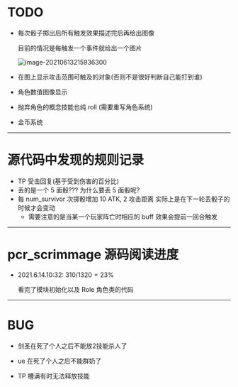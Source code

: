 # TODO
- 每次骰子掷出后所有触发效果描述完后再给出图像

  目前的情况是每触发一个事件就给出一个图片

  ![image-20210613215936300](http://cdn.ayusummer233.top/img/image-20210613215936300.png)

- 在图上显示攻击范围可触及的对象(否则不是很好判断自己能打到谁)

- 角色数值图像显示

- 抛弃角色的概念技能也纯 roll (需要重写角色系统)
- 金币系统



---

# 源代码中发现的规则记录

- TP 受击回复(基于受到伤害的百分比)
- 丢的是一个 5 面骰??? 为什么要丢 5 面骰呢?
- 每 num_survivor 次掷骰增加 10 ATK, 2 攻击距离 实际上是在下一轮丢骰子的时候才会变动
  - 需要注意的是当某一个玩家阵亡时相应的 buff 效果会提前一回合触发
  
    







----

# pcr_scrimmage 源码阅读进度

- 2021.6.14.10:32: $310/1320 = 23\%$

  看完了模块初始化以及 Role 角色类的代码





-------

# BUG

- 剑圣在死了个人之后不能放2技能杀人了
- ue 在死了个人之后不能群奶了

- TP 槽满有时无法释放技能

  

